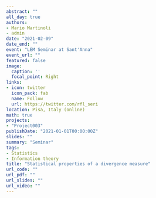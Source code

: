 ```yaml
---
abstract: ""
all_day: true
authors:
- Mario Martinoli
- admin
date: "2021-02-09"
date_end: ""
event: "LEM Seminar at Sant'Anna"
event_url: ""
featured: false
image:
  caption: ''
  focal_point: Right
links:
- icon: twitter
  icon_pack: fab
  name: Follow
  url: https://twitter.com/rfl_seri
location: Pisa, Italy (online)
math: true
projects:
- "Project003"
publishDate: "2021-01-01T00:00:00Z"
slides: ""
summary: "Seminar"
tags:
- Statistics
- Information theory
title: "Statistical properties of a divergence measure"
url_code: ""
url_pdf: ""
url_slides: ""
url_video: ""
---
```

